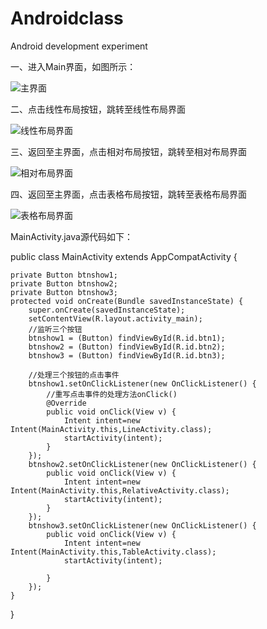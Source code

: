 # Androidclass
Android development experiment  

一、进入Main界面，如图所示：  

![主界面](https://github.com/xinchanghao/androidclass2/blob/master/app/src/main/res/images/main.png)  

二、点击线性布局按钮，跳转至线性布局界面  

![线性布局界面](https://github.com/xinchanghao/androidclass2/blob/master/app/src/main/res/images/line.png)  

三、返回至主界面，点击相对布局按钮，跳转至相对布局界面  

![相对布局界面](https://github.com/xinchanghao/androidclass2/blob/master/app/src/main/res/images/relative.png)  

四、返回至主界面，点击表格布局按钮，跳转至表格布局界面  

![表格布局界面](https://github.com/xinchanghao/androidclass2/blob/master/app/src/main/res/images/table.png)  


MainActivity.java源代码如下：


public class MainActivity extends AppCompatActivity {  

    private Button btnshow1;  
    private Button btnshow2;  
    private Button btnshow3;  
    protected void onCreate(Bundle savedInstanceState) {
        super.onCreate(savedInstanceState);
        setContentView(R.layout.activity_main);
        //监听三个按钮
        btnshow1 = (Button) findViewById(R.id.btn1);
        btnshow2 = (Button) findViewById(R.id.btn2);
        btnshow3 = (Button) findViewById(R.id.btn3);

        //处理三个按钮的点击事件
        btnshow1.setOnClickListener(new OnClickListener() {
            //重写点击事件的处理方法onClick()
            @Override
            public void onClick(View v) {
                Intent intent=new Intent(MainActivity.this,LineActivity.class);
                startActivity(intent);
            }
        });
        btnshow2.setOnClickListener(new OnClickListener() {
            public void onClick(View v) {
                Intent intent=new Intent(MainActivity.this,RelativeActivity.class);
                startActivity(intent);
            }
        });
        btnshow3.setOnClickListener(new OnClickListener() {
            public void onClick(View v) {
                Intent intent=new Intent(MainActivity.this,TableActivity.class);
                startActivity(intent);

            }
        });
    }
}
